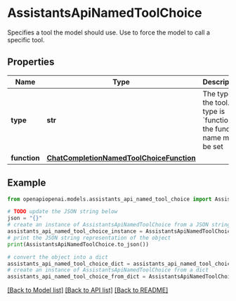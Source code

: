 # AssistantsApiNamedToolChoice

Specifies a tool the model should use. Use to force the model to call a specific tool.

## Properties

Name | Type | Description | Notes
------------ | ------------- | ------------- | -------------
**type** | **str** | The type of the tool. If type is &#x60;function&#x60;, the function name must be set | 
**function** | [**ChatCompletionNamedToolChoiceFunction**](ChatCompletionNamedToolChoiceFunction.md) |  | [optional] 

## Example

```python
from openapiopenai.models.assistants_api_named_tool_choice import AssistantsApiNamedToolChoice

# TODO update the JSON string below
json = "{}"
# create an instance of AssistantsApiNamedToolChoice from a JSON string
assistants_api_named_tool_choice_instance = AssistantsApiNamedToolChoice.from_json(json)
# print the JSON string representation of the object
print(AssistantsApiNamedToolChoice.to_json())

# convert the object into a dict
assistants_api_named_tool_choice_dict = assistants_api_named_tool_choice_instance.to_dict()
# create an instance of AssistantsApiNamedToolChoice from a dict
assistants_api_named_tool_choice_from_dict = AssistantsApiNamedToolChoice.from_dict(assistants_api_named_tool_choice_dict)
```
[[Back to Model list]](../README.md#documentation-for-models) [[Back to API list]](../README.md#documentation-for-api-endpoints) [[Back to README]](../README.md)



